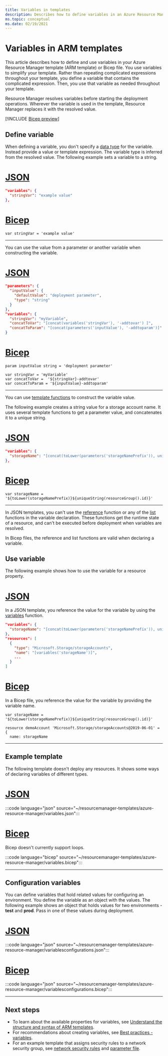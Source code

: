 ```yaml
---
title: Variables in templates
description: Describes how to define variables in an Azure Resource Manager template (ARM template) and Bicep file.
ms.topic: conceptual
ms.date: 02/19/2021
---
```


# Variables in ARM templates

This article describes how to define and use variables in your Azure Resource Manager template (ARM template) or Bicep file. You use variables to simplify your template. Rather than repeating complicated expressions throughout your template, you define a variable that contains the complicated expression. Then, you use that variable as needed throughout your template.

Resource Manager resolves variables before starting the deployment operations. Wherever the variable is used in the template, Resource Manager replaces it with the resolved value.

[!INCLUDE [Bicep preview](../../../includes/resource-manager-bicep-preview.md)]

## Define variable

When defining a variable, you don't specify a [data type](template-syntax.md#data-types) for the variable. Instead provide a value or template expression. The variable type is inferred from the resolved value. The following example sets a variable to a string.

# [JSON](#tab/json)

```json
"variables": {
  "stringVar": "example value"
},
```

# [Bicep](#tab/bicep)

```bicep
var stringVar = 'example value'
```

---

You can use the value from a parameter or another variable when constructing the variable.

# [JSON](#tab/json)

```json
"parameters": {
  "inputValue": {
    "defaultValue": "deployment parameter",
    "type": "string"
  }
},
"variables": {
  "stringVar": "myVariable",
  "concatToVar": "[concat(variables('stringVar'), '-addtovar') ]",
  "concatToParam": "[concat(parameters('inputValue'), '-addtoparam')]"
}
```

# [Bicep](#tab/bicep)

```bicep
param inputValue string = 'deployment parameter'

var stringVar = 'myVariable'
var concatToVar =  '${stringVar}-addtovar'
var concatToParam = '${inputValue}-addtoparam'
```

---

You can use [template functions](template-functions.md) to construct the variable value.

The following example creates a string value for a storage account name. It uses several template functions to get a parameter value, and concatenates it to a unique string.

# [JSON](#tab/json)

```json
"variables": {
  "storageName": "[concat(toLower(parameters('storageNamePrefix')), uniqueString(resourceGroup().id))]"
},
```

# [Bicep](#tab/bicep)

```bicep
var storageName = '${toLower(storageNamePrefix)}${uniqueString(resourceGroup().id)}'
```

---

In JSON templates, you can't use the [reference](template-functions-resource.md#reference) function or any of the [list](template-functions-resource.md#list) functions in the variable declaration. These functions get the runtime state of a resource, and can't be executed before deployment when variables are resolved.

In Bicep files, the reference and list functions are valid when declaring a variable.

## Use variable

The following example shows how to use the variable for a resource property.

# [JSON](#tab/json)

In a JSON template, you reference the value for the variable by using the [variables](template-functions-deployment.md#variables) function.

```json
"variables": {
  "storageName": "[concat(toLower(parameters('storageNamePrefix')), uniqueString(resourceGroup().id))]"
},
"resources": [
  {
    "type": "Microsoft.Storage/storageAccounts",
    "name": "[variables('storageName')]",
    ...
  }
]
```

# [Bicep](#tab/bicep)

In a Bicep file, you reference the value for the variable by providing the variable name.

```bicep
var storageName = '${toLower(storageNamePrefix)}${uniqueString(resourceGroup().id)}'

resource demoAccount 'Microsoft.Storage/storageAccounts@2019-06-01' = {
  name: storageName
```

---

## Example template

The following template doesn't deploy any resources. It shows some ways of declaring variables of different types.

# [JSON](#tab/json)

:::code language="json" source="~/resourcemanager-templates/azure-resource-manager/variables.json":::

# [Bicep](#tab/bicep)

Bicep doesn't currently support loops.

:::code language="bicep" source="~/resourcemanager-templates/azure-resource-manager/variables.bicep":::

---

## Configuration variables

You can define variables that hold related values for configuring an environment. You define the variable as an object with the values. The following example shows an object that holds values for two environments - **test** and **prod**. Pass in one of these values during deployment.

# [JSON](#tab/json)

:::code language="json" source="~/resourcemanager-templates/azure-resource-manager/variablesconfigurations.json":::

# [Bicep](#tab/bicep)

:::code language="json" source="~/resourcemanager-templates/azure-resource-manager/variablesconfigurations.bicep":::

---

## Next steps

* To learn about the available properties for variables, see [Understand the structure and syntax of ARM templates](template-syntax.md).
* For recommendations about creating variables, see [Best practices - variables](template-best-practices.md#variables).
* For an example template that assigns security rules to a network security group, see [network security rules](https://github.com/Azure/azure-docs-json-samples/blob/master/azure-resource-manager/multipleinstance/multiplesecurityrules.json) and [parameter file](https://github.com/Azure/azure-docs-json-samples/blob/master/azure-resource-manager/multipleinstance/multiplesecurityrules.parameters.json).
